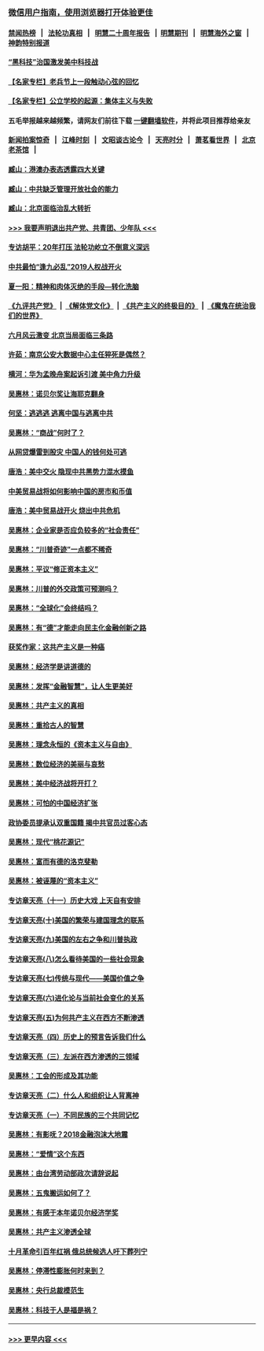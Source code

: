 ### [微信用户指南，使用浏览器打开体验更佳](https://github.com/gfw-breaker/banned-news1/blob/master/indexes/wechat-guide.md?t=0)
#### [禁闻热榜](热点新闻.md?t=0)  &nbsp;&nbsp;|&nbsp;&nbsp; [法轮功真相](https://github.com/gfw-breaker/truth/blob/master/README.md?t=0) &nbsp;&nbsp;|&nbsp;&nbsp; [明慧二十周年报告](https://github.com/gfw-breaker/mh-reports/blob/master/README.md?t=0) &nbsp;&nbsp;|&nbsp;&nbsp;[明慧期刊](https://github.com/gfw-breaker/mh-qikan) &nbsp;&nbsp;|&nbsp;&nbsp; [明慧海外之窗](https://github.com/gfw-breaker/mh-news/blob/master/README.md?t=0) &nbsp;&nbsp;|&nbsp;&nbsp; [神韵特别报道](https://github.com/gfw-breaker/mh-news/blob/master/shenyun.md?t=0)
#### [“黑科技”治国激发美中科技战](../pages/nsc423/n11638056.md?t=02070744) 
#### [【名家专栏】老兵节上一段触动心弦的回忆](../pages/nsc423/n11646016.md?t=02070744) 
#### [【名家专栏】公立学校的起源：集体主义与失败](../pages/nsc423/n11601833.md?t=02070744) 
#### 五毛举报越来越频繁，请网友们前往下载 [一键翻墙软件](https://github.com/gfw-breaker/ssr-accounts)，并将此项目推荐给亲友
#### [新闻拍案惊奇](https://github.com/gfw-breaker/banned-news1/blob/master/pages/link4.md) &nbsp;&nbsp;|&nbsp;&nbsp; [江峰时刻](https://github.com/gfw-breaker/banned-news1/blob/master/pages/link4.md) &nbsp;&nbsp;|&nbsp;&nbsp; [文昭谈古论今](https://github.com/gfw-breaker/banned-news1/blob/master/pages/link4.md) &nbsp;&nbsp;|&nbsp;&nbsp; [天亮时分](https://github.com/gfw-breaker/banned-news1/blob/master/pages/link4.md) &nbsp;&nbsp;|&nbsp;&nbsp; [萧茗看世界](https://github.com/gfw-breaker/banned-news1/blob/master/pages/link4.md) &nbsp;&nbsp;|&nbsp;&nbsp; [北京老茶馆](https://github.com/gfw-breaker/banned-news1/blob/master/pages/link4.md) &nbsp;&nbsp;|&nbsp;&nbsp; 
#### [臧山：港澳办表态透露四大关键](../pages/nsc423/n11421628.md?t=02070744) 
#### [臧山：中共缺乏管理开放社会的能力](../pages/nsc423/n11407457.md?t=02070744) 
#### [臧山：北京面临治乱大转折](../pages/nsc423/n11406895.md?t=02070744) 
#### [>>> 我要声明退出共产党、共青团、少年队 <<<](https://github.com/begood0513/goodnews/blob/master/quit/letter.md) 
#### [专访胡平：20年打压 法轮功屹立不倒意义深远](../pages/nsc423/n11398800.md?t=02070744) 
#### [中共最怕“逢九必乱”2019人权战开火](../pages/nsc423/n11385248.md?t=02070744) 
#### [夏一阳：精神和肉体灭绝的手段—转化洗脑](../pages/nsc423/n11368250.md?t=02070744) 
#### [《九评共产党》](https://github.com/begood0513/9ping.md/blob/master/README.md) &nbsp;|&nbsp; [《解体党文化》](../../../../jtdwh.md/blob/master/README.md)  &nbsp;|&nbsp; [《共产主义的终极目的》](../../../../gczydzjmd.md/blob/master/README.md) &nbsp;|&nbsp; [《魔鬼在统治我们的世界》](../../../../mgztzwmdsj.md/blob/master/README.md) 
#### [六月风云激变 北京当局面临三条路](../pages/nsc423/n11313668.md?t=02070744) 
#### [许茹：南京公安大数据中心主任猝死是偶然？](../pages/nsc423/n11064744.md?t=02070744) 
#### [横河：华为孟晚舟案起诉引渡 美中角力升级](../pages/nsc423/n11027230.md?t=02070744) 
#### [吴惠林：诺贝尔奖让海耶克翻身](../pages/nsc423/n10890049.md?t=02070744) 
#### [何坚：逃逃逃 逃离中国与逃离中共](../pages/nsc423/n10592891.md?t=02070744) 
#### [吴惠林：“商战”何时了？](../pages/nsc423/n10573558.md?t=02070744) 
#### [从网贷爆雷到股灾 中国人的钱何处可逃](../pages/nsc423/n10572800.md?t=02070744) 
#### [唐浩：美中交火 隐现中共黑势力混水摸鱼](../pages/nsc423/n10544040.md?t=02070744) 
#### [中美贸易战将如何影响中国的房市和币值](../pages/nsc423/n10543697.md?t=02070744) 
#### [唐浩：美中贸易战开火 烧出中共危机](../pages/nsc423/n10540126.md?t=02070744) 
#### [吴惠林：企业家是否应负较多的“社会责任”](../pages/nsc423/n10535022.md?t=02070744) 
#### [吴惠林：“川普奇迹”一点都不稀奇](../pages/nsc423/n10512808.md?t=02070744) 
#### [吴惠林：平议“修正资本主义”](../pages/nsc423/n10495724.md?t=02070744) 
#### [吴惠林：川普的外交政策可预测吗？](../pages/nsc423/n10462387.md?t=02070744) 
#### [吴惠林：“全球化”会终结吗？](../pages/nsc423/n10452838.md?t=02070744) 
#### [吴惠林：有“德”才能走向民主化金融创新之路](../pages/nsc423/n10432292.md?t=02070744) 
#### [获奖作家：这共产主义是一种癌](../pages/nsc423/n10431541.md?t=02070744) 
#### [吴惠林：经济学是讲道德的](../pages/nsc423/n10398014.md?t=02070744) 
#### [吴惠林：发挥“金融智慧”，让人生更美好](../pages/nsc423/n10375019.md?t=02070744) 
#### [吴惠林：共产主义的真相](../pages/nsc423/n10351394.md?t=02070744) 
#### [吴惠林：重拾古人的智慧](../pages/nsc423/n10337691.md?t=02070744) 
#### [吴惠林：理念永恒的《资本主义与自由》](../pages/nsc423/n10316274.md?t=02070744) 
#### [吴惠林：数位经济的美丽与哀愁](../pages/nsc423/n10292946.md?t=02070744) 
#### [吴惠林：美中经济战将开打？](../pages/nsc423/n10258825.md?t=02070744) 
#### [吴惠林：可怕的中国经济扩张](../pages/nsc423/n10219147.md?t=02070744) 
#### [政协委员提承认双重国籍 揭中共官员过客心态](../pages/nsc423/n10208809.md?t=02070744) 
#### [吴惠林：现代“桃花源记”](../pages/nsc423/n10185234.md?t=02070744) 
#### [吴惠林：富而有德的洛克斐勒](../pages/nsc423/n10142264.md?t=02070744) 
#### [吴惠林：被诬蔑的“资本主义”](../pages/nsc423/n10124816.md?t=02070744) 
#### [专访章天亮（十一）历史大戏 上天自有安排](../pages/nsc423/n10094905.md?t=02070744) 
#### [专访章天亮(十)美国的繁荣与建国理念的联系](../pages/nsc423/n10094899.md?t=02070744) 
#### [专访章天亮(九)美国的左右之争和川普执政](../pages/nsc423/n10094889.md?t=02070744) 
#### [专访章天亮(八)怎么看待美国的一些社会现象](../pages/nsc423/n10094857.md?t=02070744) 
#### [专访章天亮(七)传统与现代——美国价值之争](../pages/nsc423/n10093140.md?t=02070744) 
#### [专访章天亮(六)进化论与当前社会变化的关系](../pages/nsc423/n10092036.md?t=02070744) 
#### [专访章天亮(五)为何共产主义在西方不断渗透](../pages/nsc423/n10083620.md?t=02070744) 
#### [专访章天亮（四）历史上的预言告诉我们什么](../pages/nsc423/n10083606.md?t=02070744) 
#### [专访章天亮（三）左派在西方渗透的三领域](../pages/nsc423/n10081115.md?t=02070744) 
#### [吴惠林：工会的形成及其功能](../pages/nsc423/n10080633.md?t=02070744) 
#### [专访章天亮（二）什么人和组织让人背离神](../pages/nsc423/n10076637.md?t=02070744) 
#### [专访章天亮（一）不同民族的三个共同记忆](../pages/nsc423/n10074188.md?t=02070744) 
#### [吴惠林：有影呒？2018金融泡沫大地震](../pages/nsc423/n10040534.md?t=02070744) 
#### [吴惠林：“爱情”这个东西](../pages/nsc423/n10019423.md?t=02070744) 
#### [吴惠林：由台湾劳动部政次请辞说起](../pages/nsc423/n9979679.md?t=02070744) 
#### [吴惠林：五鬼搬运如何了？](../pages/nsc423/n9925338.md?t=02070744) 
#### [吴惠林：有感于本年诺贝尔经济学奖](../pages/nsc423/n9871883.md?t=02070744) 
#### [吴惠林：共产主义渗透全球](../pages/nsc423/n9812748.md?t=02070744) 
#### [十月革命引百年红祸 俄总统候选人吁下葬列宁](../pages/nsc423/n9810182.md?t=02070744) 
#### [吴惠林：停滞性膨胀何时来到？](../pages/nsc423/n9764136.md?t=02070744) 
#### [吴惠林：央行总裁模范生](../pages/nsc423/n9728134.md?t=02070744) 
#### [吴惠林：科技于人是福是祸？](../pages/nsc423/n9672982.md?t=02070744) 

----
#### [ >>> 更早内容 <<< ](../indexes/nsc423-earlier.md)
